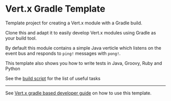 # Vert.x Gradle Template

Template project for creating a Vert.x module with a Gradle build.

Clone this and adapt it to easily develop Vert.x modules using Gradle as your build tool.

By default this module contains a simple Java verticle which listens on the event bus and responds to `ping!`
messages with `pong!`.

This template also shows you how to write tests in Java, Groovy, Ruby and Python

See the [build script](build.gradle) for the list of useful tasks

---
See [Vert.x gradle based developer guide](http://vertx.io/vertx2/gradle_dev.html) on how to use this template.
